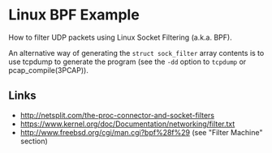 # Linux BPF Example

How to filter UDP packets using Linux Socket Filtering (a.k.a. BPF).

An alternative way of generating the `struct sock_filter` array contents is to
use tcpdump to generate the program (see the `-dd` option to `tcpdump` or
pcap_compile(3PCAP)).

## Links

- http://netsplit.com/the-proc-connector-and-socket-filters
- https://www.kernel.org/doc/Documentation/networking/filter.txt
- http://www.freebsd.org/cgi/man.cgi?bpf%28f%29 (see "Filter Machine" section)
